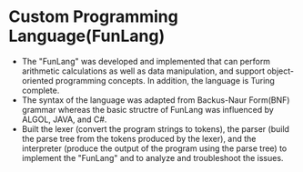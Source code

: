 # Custom Programming Language(FunLang)
- The "FunLang" was developed and implemented that can perform arithmetic calculations as well as data manipulation, and support object-oriented programming concepts. In addition, the language is Turing complete. 
- The syntax of the language was adapted from Backus-Naur Form(BNF) grammar whereas the basic structre of FunLang was influenced by ALGOL, JAVA, and C#.
- Built the lexer (convert the program strings to tokens), the parser (build the parse tree from the tokens produced by the lexer), and the interpreter (produce the output of the program using the parse tree) to implement the "FunLang" and to analyze and troubleshoot the issues.
